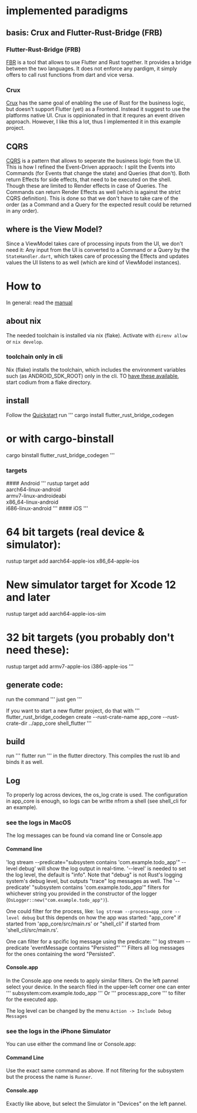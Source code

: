 # implemented paradigms
## basis: Crux and Flutter-Rust-Bridge (FRB)
### Flutter-Rust-Bridge (FRB)
 [FBR](https://github.com/fzyzcjy/flutter_rust_bridge) is a tool that allows to use Flutter and Rust together. It provides a bridge between the two languages.
 It does not enforce any pardigm, it simply offers to call rust functions from dart and vice versa.
### Crux
 [Crux](https://red-badger.com/crux) has the same goal of enabling the use of Rust for the business logic, but doesn't support Flutter (yet) as a Frontend. Instead it suggest to use the platforms native UI.
 Crux is oppinionated in that it requres an event driven approach. However, I like this a lot, thus I implemented it in this example project.
 ## CQRS
 [CQRS](https://en.wikipedia.org/wiki/Command_Query_Responsibility_Segregation) is a pattern that allows to seperate the business logic from the UI. 
 This is how I refined the Event-Driven appraoch: I split the Events into Commands (for Events that change the state) and Queries (that don't). Both return Effects for side effects, that need to be executed on the shell. Though these are limited to Render effects in case of Queries. The Commands can return Render Effects as well (which is against the strict CQRS definition). This is done so that we don't have to take care of the order (as a Command and a Query for the expected result could be returned in any order).
 ## where is the View Model?
 Since a ViewModel takes care of processing inputs from the UI, we don't need it: Any input from the UI is converted to a Command or a Query by the `StateHandler.dart`, which takes care of processing the Effects and updates values the UI listens to as well (which are kind of ViewModel instances).

# How to

In general: read the [manual](https://cjycode.com/flutter_rust_bridge/)

## about nix
The needed toolchain is installed via nix (flake). Activate with `direnv allow` or `nix develop`. 

### toolchain only in cli
Nix (flake) installs the toolchain, which includes the environment variables such (as ANDROID_SDK_ROOT) only in the cli.
TO [have these available](https://discourse.nixos.org/t/flutter-in-vscode-does-not-see-my-android-device-but-flutter-from-the-terminal-does/20754), start codium from a flake directory. 

## install

Follow the [Quickstart](https://cjycode.com/flutter_rust_bridge/quickstart.html)
run
'''
cargo install flutter_rust_bridge_codegen

# or with cargo-binstall

cargo binstall flutter_rust_bridge_codegen
'''

### targets

#### Android
'''
rustup target add \
 aarch64-linux-android \
 armv7-linux-androideabi \
 x86_64-linux-android \
 i686-linux-android
'''
#### iOS
'''

# 64 bit targets (real device & simulator):

rustup target add aarch64-apple-ios x86_64-apple-ios

# New simulator target for Xcode 12 and later

rustup target add aarch64-apple-ios-sim

# 32 bit targets (you probably don't need these):

rustup target add armv7-apple-ios i386-apple-ios
'''

## generate code:

run the command
'''
just gen
'''

If you want to start a new flutter project, do that with
'''
flutter_rust_bridge_codegen create --rust-crate-name app_core --rust-crate-dir ../app_core shell_flutter
'''

## build

run
'''
flutter run
'''
in the flutter directory. This compiles the rust lib and binds it as well.

## Log

To properly log across devices, the os_log crate is used.
The configuration in app_core is enough, so logs can be writte nfrom a shell (see shell_cli for an example).

### see the logs in MacOS

The log messages can be found via comand line or Console.app

#### Command line

'log stream --predicate="subsystem contains 'com.example.todo_app'" --level debug'
will show the log output in real-time.
'--level' is needed to set the log level, the default is "info". Note that "debug" is not Rust's logging system's debug level, but outputs "trace" log messages as well.
The '--predicate' "subsystem contains 'com.example.todo_app'" filters for whichever string you provided in the constructor of the logger (`OsLogger::new("com.example.todo_app")`).

One could filter for the process, like:
`log stream --process=app_core --level debug`
but this depends on how the app was started:
"app_core" if started from 'app_core/src/main.rs' or "shell_cli" if started from 'shell_cli/src/main.rs'.

One can filter for a spcific log message using the predicate:
'''
log stream --predicate 'eventMessage contains "Persisted"'
'''
Filters all log messages for the ones containing the word "Persisted".

#### Console.app

In the Console.app one needs to apply similar filters.
On the left pannel select your device.
In the search filed in the upper-left corner one can enter
'''
subsystem:com.example.todo_app
'''
Or
'''
process:app_core
'''
to filter for the executed app.

The log level can be changed by the menu `Action -> Include Debug Messages`

### see the logs in the iPhone Simulator

You can use either the command line or Console.app:

#### Command Line

Use the exact same command as above. If not filtering for the subsystem but the process the name is `Runner`.

#### Console.app

Exactly like above, but select the Simulator in "Devices" on the left pannel.
